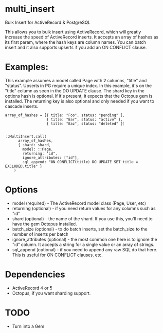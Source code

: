 # multi_insert
Bulk Insert for ActiveRecord & PostgreSQL

This allows you to bulk insert using ActiveRecord, which will greatly increase the speed of ActiveRecord inserts.
It accepts an array of hashes as its first param, where the hash keys are column names. 
You can batch insert and it also supports upserts if you add an ON CONFLICT clause.

# Examples:

This example assumes a model called Page with 2 columns, "title" and "status". 
Upserts in PG require a unique index. In this example, it's on the "title" column as seen in the DO UPDATE clause. 
The shard key in the options hash is optional. If it's present, it expects that the Octopus gem is installed.
The returning key is also optional and only needed if you want to cascade inserts.

```
array_of_hashes = [{ title: "Foo", status: "pending" },
                   { title: "Bar", status: "active" },
                   { title: "Baz", status: "deleted" }]


::MultiInsert.call(
      array_of_hashes,
      { shard: shard,
        model: ::Page,
        returning: "id",
        ignore_attributes: ["id"],
        sql_append: "ON CONFLICT(title) DO UPDATE SET title = EXCLUDED.title" }
    )
```

# Options

* model (required) - The ActiveRecord model class (Page, User, etc)
* returning (optional) - if you need return values for any columns such as "id"
* shard (optional) - the name of the shard. If you use this, you'll need to have the gem Octopus installed.
* batch_size (optional) - to do batch inserts, set the batch_size to the number of inserts per batch
* ignore_attributes (optional) - the most common one here is to ignore the "id" column. It accepts a string for a single value or an array of strings. 
* sql_append (optional) - if you need to append any raw SQl, do that here. This is useful for ON CONFLICT clauses, etc.

# Dependencies

* ActiveRecord 4 or 5
* Octopus, if you want sharding support. 

# TODO

* Turn into a Gem
